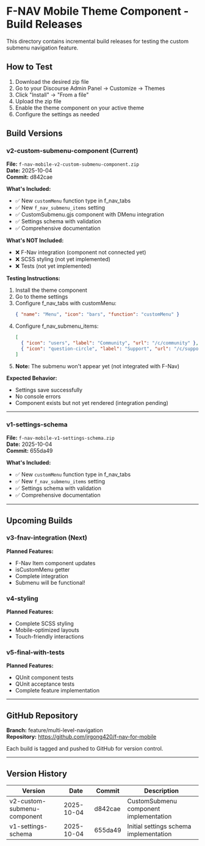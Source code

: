 # F-NAV Mobile Theme Component - Build Releases

This directory contains incremental build releases for testing the custom submenu navigation feature.

## How to Test

1. Download the desired zip file
2. Go to your Discourse Admin Panel → Customize → Themes
3. Click "Install" → "From a file"
4. Upload the zip file
5. Enable the theme component on your active theme
6. Configure the settings as needed

## Build Versions

### v2-custom-submenu-component (Current)
**File:** `f-nav-mobile-v2-custom-submenu-component.zip`  
**Date:** 2025-10-04  
**Commit:** d842cae

**What's Included:**
- ✅ New `customMenu` function type in f_nav_tabs
- ✅ New `f_nav_submenu_items` setting
- ✅ CustomSubmenu.gjs component with DMenu integration
- ✅ Settings schema with validation
- ✅ Comprehensive documentation

**What's NOT Included:**
- ❌ F-Nav integration (component not connected yet)
- ❌ SCSS styling (not yet implemented)
- ❌ Tests (not yet implemented)

**Testing Instructions:**
1. Install the theme component
2. Go to theme settings
3. Configure f_nav_tabs with customMenu:
   ```json
   { "name": "Menu", "icon": "bars", "function": "customMenu" }
   ```
4. Configure f_nav_submenu_items:
   ```json
   [
     { "icon": "users", "label": "Community", "url": "/c/community" },
     { "icon": "question-circle", "label": "Support", "url": "/c/support" }
   ]
   ```
5. **Note:** The submenu won't appear yet (not integrated with F-Nav)

**Expected Behavior:**
- Settings save successfully
- No console errors
- Component exists but not yet rendered (integration pending)

---

### v1-settings-schema
**File:** `f-nav-mobile-v1-settings-schema.zip`  
**Date:** 2025-10-04  
**Commit:** 655da49

**What's Included:**
- ✅ New `customMenu` function type in f_nav_tabs
- ✅ New `f_nav_submenu_items` setting
- ✅ Settings schema with validation
- ✅ Comprehensive documentation

---

## Upcoming Builds

### v3-fnav-integration (Next)
**Planned Features:**
- F-Nav Item component updates
- isCustomMenu getter
- Complete integration
- Submenu will be functional!

### v4-styling
**Planned Features:**
- Complete SCSS styling
- Mobile-optimized layouts
- Touch-friendly interactions

### v5-final-with-tests
**Planned Features:**
- QUnit component tests
- QUnit acceptance tests
- Complete feature implementation

---

## GitHub Repository

**Branch:** feature/multi-level-navigation  
**Repository:** https://github.com/jrgong420/f-nav-for-mobile

Each build is tagged and pushed to GitHub for version control.

---

## Version History

| Version | Date | Commit | Description |
|---------|------|--------|-------------|
| v2-custom-submenu-component | 2025-10-04 | d842cae | CustomSubmenu component implementation |
| v1-settings-schema | 2025-10-04 | 655da49 | Initial settings schema implementation |

